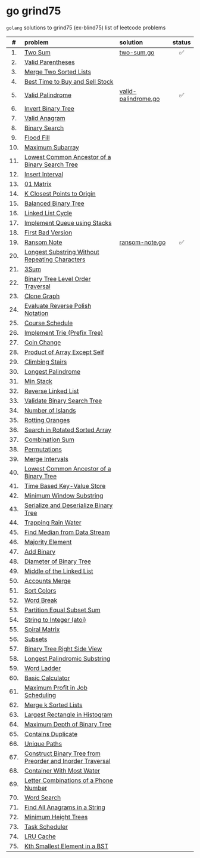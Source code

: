 # go grind75

`golang` solutions to grind75 (ex-blind75) list of leetcode problems

|  #  | problem                                                                                                                                              |                                        solution                                         | status |
| :-: | :--------------------------------------------------------------------------------------------------------------------------------------------------- | :------------------------------------------------------------------------------------- | :----: |
| 1.  | [Two Sum](https://leetcode.com/problems/two-sum/)                                                                                                    |          [two-sum.go](https://github.com/shdq/go-grind75/blob/main/two-sum.go)          |   ✅   |
| 2.  | [Valid Parentheses](https://leetcode.com/problems/valid-parentheses)                                                                                 |                                                                                         |        |
| 3.  | [Merge Two Sorted Lists](https://leetcode.com/problems/merge-two-sorted-lists)                                                                       |                                                                                         |        |
| 4.  | [Best Time to Buy and Sell Stock](https://leetcode.com/problems/best-time-to-buy-and-sell-stock)                                                     |                                                                                         |        |
| 5.  | [Valid Palindrome](https://leetcode.com/problems/valid-palindrome)                                                                                   | [valid-palindrome.go](https://github.com/shdq/go-grind75/blob/main/valid-palindrome.go) |   ✅   |
| 6.  | [Invert Binary Tree](https://leetcode.com/problems/invert-binary-tree)                                                                               |                                                                                         |        |
| 7.  | [Valid Anagram](https://leetcode.com/problems/valid-anagram)                                                                                         |                                                                                         |        |
| 8.  | [Binary Search](https://leetcode.com/problems/binary-search)                                                                                         |                                                                                         |        |
| 9.  | [Flood Fill](https://leetcode.com/problems/flood-fill)                                                                                               |                                                                                         |        |
| 10. | [Maximum Subarray](https://leetcode.com/problems/maximum-subarray)                                                                                   |                                                                                         |        |
| 11. | [Lowest Common Ancestor of a Binary Search Tree](https://leetcode.com/problems/lowest-common-ancestor-of-a-binary-search-tree)                       |                                                                                         |        |
| 12. | [Insert Interval](https://leetcode.com/problems/insert-interval)                                                                                     |                                                                                         |        |
| 13. | [01 Matrix](https://leetcode.com/problems/01-matrix)                                                                                                 |                                                                                         |        |
| 14. | [K Closest Points to Origin](https://leetcode.com/problems/k-closest-points-to-origin)                                                               |                                                                                         |        |
| 15. | [Balanced Binary Tree](https://leetcode.com/problems/balanced-binary-tree)                                                                           |                                                                                         |        |
| 16. | [Linked List Cycle](https://leetcode.com/problems/linked-list-cycle)                                                                                 |                                                                                         |        |
| 17. | [Implement Queue using Stacks](https://leetcode.com/problems/implement-queue-using-stacks)                                                           |                                                                                         |        |
| 18. | [First Bad Version](https://leetcode.com/problems/first-bad-version)                                                                                 |                                                                                         |        |
| 19. | [Ransom Note](https://leetcode.com/problems/ransom-note/)                                                                                            |      [ransom-note.go](https://github.com/shdq/go-grind75/blob/main/ransom-note.go)      |   ✅   |
| 20. | [Longest Substring Without Repeating Characters](https://leetcode.com/problems/longest-substring-without-repeating-characters)                       |                                                                                         |        |
| 21. | [3Sum](https://leetcode.com/problems/3sum)                                                                                                           |                                                                                         |        |
| 22. | [Binary Tree Level Order Traversal](https://leetcode.com/problems/binary-tree-level-order-traversal)                                                 |                                                                                         |        |
| 23. | [Clone Graph](https://leetcode.com/problems/clone-graph)                                                                                             |                                                                                         |        |
| 24. | [Evaluate Reverse Polish Notation](https://leetcode.com/problems/evaluate-reverse-polish-notation)                                                   |                                                                                         |        |
| 25. | [Course Schedule](https://leetcode.com/problems/course-schedule)                                                                                     |                                                                                         |        |
| 26. | [Implement Trie (Prefix Tree)](https://leetcode.com/problems/implement-trie-prefix-tree)                                                             |                                                                                         |        |
| 27. | [Coin Change](https://leetcode.com/problems/coin-change)                                                                                             |                                                                                         |        |
| 28. | [Product of Array Except Self](https://leetcode.com/problems/product-of-array-except-self)                                                           |                                                                                         |        |
| 29. | [Climbing Stairs](https://leetcode.com/problems/climbing-stairs)                                                                                     |                                                                                         |        |
| 30. | [Longest Palindrome](https://leetcode.com/problems/longest-palindrome)                                                                               |                                                                                         |        |
| 31. | [Min Stack](https://leetcode.com/problems/min-stack)                                                                                                 |                                                                                         |        |
| 32. | [Reverse Linked List](https://leetcode.com/problems/reverse-linked-list)                                                                             |                                                                                         |        |
| 33. | [Validate Binary Search Tree](https://leetcode.com/problems/validate-binary-search-tree)                                                             |                                                                                         |        |
| 34. | [Number of Islands](https://leetcode.com/problems/number-of-islands)                                                                                 |                                                                                         |        |
| 35. | [Rotting Oranges](https://leetcode.com/problems/rotting-oranges)                                                                                     |                                                                                         |        |
| 36. | [Search in Rotated Sorted Array](https://leetcode.com/problems/search-in-rotated-sorted-array)                                                       |                                                                                         |        |
| 37. | [Combination Sum](https://leetcode.com/problems/combination-sum)                                                                                     |                                                                                         |        |
| 38. | [Permutations](https://leetcode.com/problems/permutations)                                                                                           |                                                                                         |        |
| 39. | [Merge Intervals](https://leetcode.com/problems/merge-intervals)                                                                                     |                                                                                         |        |
| 40. | [Lowest Common Ancestor of a Binary Tree](https://leetcode.com/problems/lowest-common-ancestor-of-a-binary-tree)                                     |                                                                                         |        |
| 41. | [Time Based Key-Value Store](https://leetcode.com/problems/time-based-key-value-store)                                                               |                                                                                         |        |
| 42. | [Minimum Window Substring](https://leetcode.com/problems/minimum-window-substring)                                                                   |                                                                                         |        |
| 43. | [Serialize and Deserialize Binary Tree](https://leetcode.com/problems/serialize-and-deserialize-binary-tree)                                         |                                                                                         |        |
| 44. | [Trapping Rain Water](https://leetcode.com/problems/trapping-rain-water)                                                                             |                                                                                         |        |
| 45. | [Find Median from Data Stream](https://leetcode.com/problems/find-median-from-data-stream)                                                           |                                                                                         |        |
| 46. | [Majority Element](https://leetcode.com/problems/majority-element)                                                                                   |                                                                                         |        |
| 47. | [Add Binary](https://leetcode.com/problems/add-binary)                                                                                               |                                                                                         |        |
| 48. | [Diameter of Binary Tree](https://leetcode.com/problems/diameter-of-binary-tree)                                                                     |                                                                                         |        |
| 49. | [Middle of the Linked List](https://leetcode.com/problems/middle-of-the-linked-list)                                                                 |                                                                                         |        |
| 50. | [Accounts Merge](https://leetcode.com/problems/accounts-merge)                                                                                       |                                                                                         |        |
| 51. | [Sort Colors](https://leetcode.com/problems/sort-colors)                                                                                             |                                                                                         |        |
| 52. | [Word Break](https://leetcode.com/problems/word-break)                                                                                               |                                                                                         |        |
| 53. | [Partition Equal Subset Sum](https://leetcode.com/problems/partition-equal-subset-sum)                                                               |                                                                                         |        |
| 54. | [String to Integer (atoi)](https://leetcode.com/problems/string-to-integer-atoi)                                                                     |                                                                                         |        |
| 55. | [Spiral Matrix](https://leetcode.com/problems/spiral-matrix)                                                                                         |                                                                                         |        |
| 56. | [Subsets](https://leetcode.com/problems/subsets)                                                                                                     |                                                                                         |        |
| 57. | [Binary Tree Right Side View](https://leetcode.com/problems/binary-tree-right-side-view)                                                             |                                                                                         |        |
| 58. | [Longest Palindromic Substring](https://leetcode.com/problems/longest-palindromic-substring)                                                         |                                                                                         |        |
| 59. | [Word Ladder](https://leetcode.com/problems/word-ladder)                                                                                             |                                                                                         |        |
| 60. | [Basic Calculator](https://leetcode.com/problems/basic-calculator)                                                                                   |                                                                                         |        |
| 61. | [Maximum Profit in Job Scheduling](https://leetcode.com/problems/maximum-profit-in-job-scheduling)                                                   |                                                                                         |        |
| 62. | [Merge k Sorted Lists](https://leetcode.com/problems/merge-k-sorted-lists)                                                                           |                                                                                         |        |
| 63. | [Largest Rectangle in Histogram](https://leetcode.com/problems/largest-rectangle-in-histogram)                                                       |                                                                                         |        |
| 64. | [Maximum Depth of Binary Tree](https://leetcode.com/problems/maximum-depth-of-binary-tree)                                                           |                                                                                         |        |
| 65. | [Contains Duplicate](https://leetcode.com/problems/contains-duplicate)                                                                               |                                                                                         |        |
| 66. | [Unique Paths](https://leetcode.com/problems/unique-paths)                                                                                           |                                                                                         |        |
| 67. | [Construct Binary Tree from Preorder and Inorder Traversal](https://leetcode.com/problems/construct-binary-tree-from-preorder-and-inorder-traversal) |                                                                                         |        |
| 68. | [Container With Most Water](https://leetcode.com/problems/container-with-most-water)                                                                 |                                                                                         |        |
| 69. | [Letter Combinations of a Phone Number](https://leetcode.com/problems/letter-combinations-of-a-phone-number)                                         |                                                                                         |        |
| 70. | [Word Search](https://leetcode.com/problems/word-search)                                                                                             |                                                                                         |        |
| 71. | [Find All Anagrams in a String](https://leetcode.com/problems/find-all-anagrams-in-a-string)                                                         |                                                                                         |        |
| 72. | [Minimum Height Trees](https://leetcode.com/problems/minimum-height-trees)                                                                           |                                                                                         |        |
| 73. | [Task Scheduler](https://leetcode.com/problems/task-scheduler)                                                                                       |                                                                                         |        |
| 74. | [LRU Cache](https://leetcode.com/problems/lru-cache)                                                                                                 |                                                                                         |        |
| 75. | [Kth Smallest Element in a BST](https://leetcode.com/problems/kth-smallest-element-in-a-bst)                                                         |                                                                                         |        |
